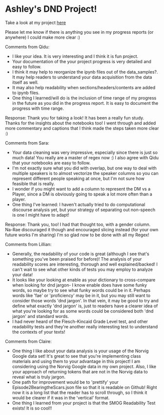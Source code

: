 # Ashley's DND Project!

Take a look at my project [here](https://github.com/Data-Science-for-Linguists-2025/Critical-Role-Analysis)

Please let me know if there is anything you see in my progress reports (or anywhere) I could make more clear :)

Comments from Qidu:
- I like your idea. It is very interesting and I think it is fun project. 
- Your documentation of the your project progress is very detailed and easy to follow.
- I think it may help to reorganize the ipynb files out of the data_samples?. It
    may help readers to understand your data acquisition from the data itself as well.
- It may also help readability when sections/headers/contents are added to ipynb files.
- One thing I learned/will do is the inclusion of time range of my progress in the 
    future as you did in the progress report. It is easy to document the progress with time range. 
	
Response: Thank you for taking a look! It has been a really fun study. 
Thanks for the insights about the notebooks too! I went through and added more commentary and captions that I think made the steps taken more clear :)

Comments from Sara:
- Your data cleaning was very impressive, especially since there is just so much data! You really are a master of regex now :) I also agree with Qidu that your notebooks are easy to follow.
- I'm not exactly sure what you did with overlap, but one way to deal with multiple speakers is to almost vectorize the speaker columns so you can represent different people speaking at once, but I'm not sure how feasible that is really. 
- I wonder if you might want to add a column to represent the DM vs a Player, since a DM is obviously going to speak a lot more often than a player.
- One thing I've learned: I haven't actually tried to do computational discourse analysis yet, but your strategy of separating out non-speech is one I might have to adapt!

Response: Thank you, too! I had that thought too, with a gender column. Na-Rae discouraged it though and encouraged slicing instead (for your own future works I'm sharing)
I'm so glad now to be done with all my Regex!

Comments from Lillian:
- Generally, the readability of your code is great (although I see that's something you've been praised for before)! The analysis of your readability scores are interesting, thorough and well explained/backed! I can't wait to see what other kinds of tests you may employ to analyze your data!
- It looks like your looking at enable as your dictionary to cross-compare when looking for dnd jargon- I know enable does have some funky words, so maybe try to see what funky words could be in it. Perhaps words like 'fae' or 'proficiency' may be in it, but you may still want to consider those words 'dnd jargon'. In that vein, it may be good to try and define what exactly 'dnd jargon' is, just to readers have a clearer idea of what you're looking for as some words could be considered both 'dnd jargon' and standard words.
- I had never heard of the Flesch-Kincaid Grade Level test, and other readability tests and they're another really interesting test to understand the contexts of your texts! 

Comments from Claire:
- One thing I like about your data analysis is your usage of the Norvig Google data set! It's great to see that you're implementing class materials and using them to your advantage in this project! I am considering using the Norvig Google data in my own project. Also, I like your approach of returning tokens that are not in the Norvig data to reveal what is truly jargon.
- One path for improvement would be to 'prettify' your Episode2BearingtheScars.json file so that it is readable on Github! Right now it is a long list that the reader has to scroll through, so I think it would be clearer if it was in the 'vertical' format.
- One thing I learned from your project is that the SMOG Readability Test exists! It is so cool!!